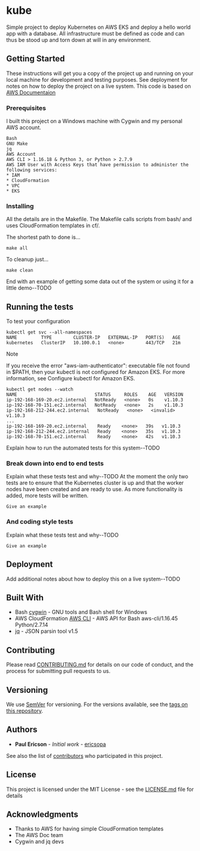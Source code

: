 # kube

Simple project to deploy Kubernetes on AWS EKS and deploy a hello world app with a database. All infrastructure must be defined as code and can thus be stood up and torn down at will in any environment.

## Getting Started

These instructions will get you a copy of the project up and running on your local machine for development and testing purposes. See deployment for notes on how to deploy the project on a live system. This code is based on [AWS Documentaion](https://docs.aws.amazon.com/eks/latest/userguide/getting-started.html)

### Prerequisites

I built this project on a Windows machine with Cygwin and my personal AWS account.

```
Bash
GNU Make
jq
AWS Account
AWS CLI > 1.16.18 & Python 3, or Python > 2.7.9
AWS IAM User with Access Keys that have permission to administer the following services:
* IAM
* CloudFormation
* VPC
* EKS
```

### Installing

All the details are in the Makefile. The Makefile calls scripts from bash/ and uses CloudFormation templates in cf/.

The shortest path to done is...

```
make all
```

To cleanup just...

```
make clean
```

End with an example of getting some data out of the system or using it for a little demo--TODO

## Running the tests

To test your configuration

```
kubectl get svc --all-namespaces
NAME         TYPE        CLUSTER-IP   EXTERNAL-IP   PORT(S)   AGE
kubernetes   ClusterIP   10.100.0.1   <none>        443/TCP   21m
```
Note

If you receive the error "aws-iam-authenticator": executable file not found in $PATH, then your kubectl is not configured for Amazon EKS. For more information, see Configure kubectl for Amazon EKS.

```
kubectl get nodes --watch
NAME                             STATUS     ROLES    AGE   VERSION
ip-192-168-169-20.ec2.internal   NotReady   <none>   0s    v1.10.3
ip-192-168-70-151.ec2.internal   NotReady   <none>   2s    v1.10.3
ip-192-168-212-244.ec2.internal   NotReady   <none>   <invalid>   v1.10.3
...
ip-192-168-169-20.ec2.internal    Ready    <none>   39s   v1.10.3
ip-192-168-212-244.ec2.internal   Ready    <none>   35s   v1.10.3
ip-192-168-70-151.ec2.internal    Ready    <none>   42s   v1.10.3
```

Explain how to run the automated tests for this system--TODO

### Break down into end to end tests

Explain what these tests test and why--TODO
At the moment the only two tests are to ensure that the Kubernetes cluster is up and that the worker nodes have been created and are ready to use.
As more functionality is added, more tests will be written.

```
Give an example
```

### And coding style tests

Explain what these tests test and why--TODO

```
Give an example
```

## Deployment

Add additional notes about how to deploy this on a live system--TODO

## Built With

* Bash [cygwin](https://www.cygwin.com/) - GNU tools and Bash shell for Windows
* AWS CloudFormation [AWS CLI](https://aws.amazon.com/cli/) - AWS API for Bash aws-cli/1.16.45 Python/2.7.14
* [jq](https://stedolan.github.io/jq/manual/) - JSON parsin tool v1.5

## Contributing

Please read [CONTRIBUTING.md](https://gist.github.com/PurpleBooth/b24679402957c63ec426) for details on our code of conduct, and the process for submitting pull requests to us.

## Versioning

We use [SemVer](http://semver.org/) for versioning. For the versions available, see the [tags on this repository](https://github.com/ericsopa/kube/tags). 

## Authors

* **Paul Ericson** - *Initial work* - [ericsopa](https://github.com/ericsopa)

See also the list of [contributors](https://github.com/ericsopa/kube/graphs/contributors) who participated in this project.

## License

This project is licensed under the MIT License - see the [LICENSE.md](LICENSE.md) file for details

## Acknowledgments

* Thanks to AWS for having simple CloudFormation templates
* The AWS Doc team
* Cygwin and jq devs

